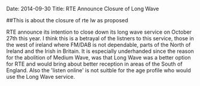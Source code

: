 Date: 2014-09-30
Title: RTE Announce Closure of Long Wave 

##This is about the closure of rte lw as proposed

RTE announce its intention to close down its long wave service on October 27th this year. I think this is a betrayal of the listners to this service, those in the west of ireland where FM/DAB is not dependable, parts of the North of Ireland and the Irish in Britain. It is especially underhanded since the reason for the abolition of Medium Wave, was that Long Wave was a better option for RTE and would bring about better reception in areas of the South of England. Also the 'listen online' is not suitble for the age profile who would use the Long Wave service.
